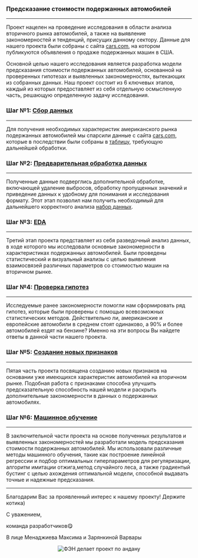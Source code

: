 ### Предсказание стоимости подержанных автомобилей
----

Проект нацелен на проведение исследования в области анализа вторичного рынка автомобилей, а также на выявление закономерностей и тенденций, присущих данному сектору. 
Данные для нашего проекта были собраны с сайта [cars.com](https://www.cars.com/), на котором публикуются объявления о продаже подержанных машин в США.

Основной целью нашего исследования является разработка модели предсказания стоимости подержанных автомобилей, основанной на проверенных гипотезах и выявленных закономерностях, вытекающих из собранных данных. Наш проект состоит из 6 ключевых этапов, каждый из которых предоставляет из себя отдельную осмысленную часть, решающую определенную задачу исследования.

### Шаг №1: [Сбор данных](https://github.com/menadzhiev/car_price_predictor/blob/main/Парсер.ipynb)
---
Для получения необходимых характеристик американского рынка подержанных автомобилей мы спарсили данные с сайта [cars.com](https://www.cars.com/), которые в последствии были собраны в [таблицу](https://github.com/menadzhiev/car_price_predictor/blob/main/таблицы%20с%20данными/cars_df.csv), требующую дальнейшей обработки.

### Шаг №2: [Предварительная обработка данных](https://github.com/menadzhiev/car_price_predictor/blob/main/Обработка%20данных.ipynb)
___
Полученные данные подверглись дополнительной обработке, включающей удаление выбросов, обработку пропущенных значений и приведение данных к удобному для понимания и исследования формату. Этот этап позволил нам получить необходимый для дальнейшего корректного анализа [набор данных](https://github.com/menadzhiev/car_price_predictor/blob/main/таблицы%20с%20данными/cars_df_final.csv).

### Шаг №3: [EDA](https://github.com/menadzhiev/car_price_predictor/blob/main/EDA.ipynb)
---
Третий этап проекта представляет из себя разведочный анализ данных, в ходе которого мы исследовали основные закономерности в характеристиках подержанных автомобилей. Были проведены статистический и визуальный анализы с целью выявления взаимосвязей различных параметров со стоимостью машин на вторичном рынке.

### Шаг №4: [Проверка гипотез](https://github.com/menadzhiev/car_price_predictor/blob/main/EDA.ipynb)
---
Исследуемые ранее закономерности помогли нам сформировать ряд гипотез, которые были проверены с помощью всевозможных статистических методов. Действительно ли, американские и европейские автомобили в среднем стоят одинаково, а 90% и более автомобилей ездят на бензине? Именно на эти вопросы Вы найдете ответы в данной части нашего проекта.

### Шаг №5: [Создание новых признаков](https://github.com/menadzhiev/car_price_predictor/blob/main/EDA.ipynb)
---
Пятая часть проекта посвящена созданию новых признаков на основании уже имеющихся характеристик автомобилей на вторичном рынке. Подобная работа с признаками способна улучшить предсказательную способность нашей модели и раскрыть дополнительные закономерности в данных о подержанных автомобилях.

### Шаг №6: [Машинное обучение](https://github.com/menadzhiev/car_price_predictor/blob/main/EDA.ipynb)
---
В заключительной части проекта на основе полученных результатов и выявленных закономерностей мы разработали модель предсказания стоимости подержанных автомобилей. Мы использовали различные методы машинного обучения, такие как построение линейной регрессии и подбор оптимальных гиперпараметров для регуляризации, алгоритм имитации отжига,метод случайного леса, а также градиентый бустинг с целью ахождения оптимальной модели, способной выдавать точные и надежные предсказания.

___

Благодарим Вас за проявленный интерес к нашему проекту! Держите котика)

С уважением,

команда разработчиков😋

В лице Менаджиева Максима и Зарянкиной Варвары

<div align="center">
    <img src="https://imgur.com/JAVmJYB.jpg" alt="ФЭН делает проект по андану">
</div>

